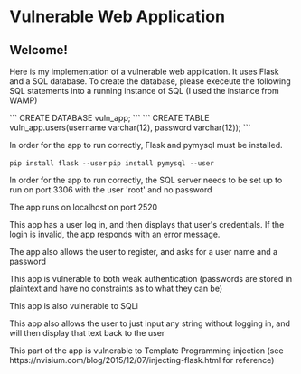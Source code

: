 # Vulnerable Web Application #

## Welcome! ##

<p> Here is my implementation of a vulnerable web application. It uses Flask and a SQL database. To create the database, please execeute the following SQL statements into a running instance of SQL (I used the instance from WAMP)</p>
``` CREATE DATABASE vuln_app; ```
``` CREATE TABLE vuln_app.users(username varchar(12), password varchar(12)); ```

<p> In order for the app to run correctly, Flask and pymysql must be installed.</p>

```pip install flask --user```
```pip install pymysql --user```

<p>In order for the app to run correctly, the SQL server needs to be set up to run on port 3306 with the user 'root' and no password </p>
<p>The app runs on localhost on port 2520</p>
<p>This app has a user log in, and then displays that user's credentials. If the login is invalid, the app responds with an error message.</p>
<p>The app also allows the user to register, and asks for a user name and a password</p>
<p>This app is vulnerable to both weak authentication (passwords are stored in plaintext and have no constraints as to what they can be)</p>
<p>This app is also vulnerable to SQLi</p>

<p>This app also allows the user to just input any string without logging in, and will then display that text back to the user</p>
<p>This part of the app is vulnerable to Template Programming injection (see https://nvisium.com/blog/2015/12/07/injecting-flask.html for reference)</p>